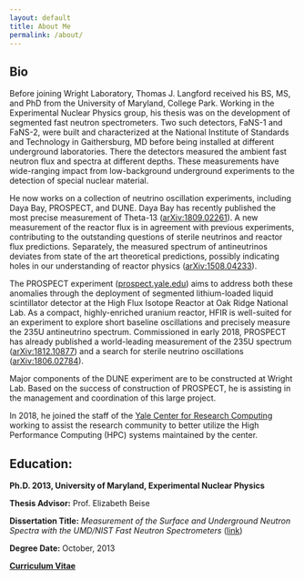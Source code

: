 ```yaml
---
layout: default
title: About Me
permalink: /about/
---
```


## Bio

Before joining Wright Laboratory, Thomas J. Langford received his BS, MS, and PhD from the University of Maryland, College Park. 
Working in the Experimental Nuclear Physics group, his thesis was on the development of segmented fast neutron spectrometers. 
Two such detectors, FaNS-1 and FaNS-2, were built and characterized at the National Institute of Standards and Technology in Gaithersburg, MD before being installed at different underground laboratories. 
There the detectors measured the ambient fast neutron flux and spectra at different depths. 
These measurements have wide-ranging impact from low-background underground experiments to the detection of special nuclear material.

He now works on a collection of neutrino oscillation experiments, including Daya Bay, PROSPECT, and DUNE. 
Daya Bay has recently published the most precise measurement of Theta-13 ([arXiv:1809.02261](https://arxiv.org/abs/1809.02261)). 
A new measurement of the reactor flux is in agreement with previous experiments, contributing to the outstanding questions of sterile neutrinos and reactor flux predictions. 
Separately, the measured spectrum of antineutrinos deviates from state of the art theoretical predictions, possibly indicating holes in our understanding of reactor physics ([arXiv:1508.04233](https://arxiv.org/abs/1508.04233)).

The PROSPECT experiment ([prospect.yale.edu](https://prospect.yale.edu)) aims to address both these anomalies through the deployment of segmented lithium-loaded liquid scintillator detector at the High Flux Isotope Reactor at Oak Ridge National Lab. 
As a compact, highly-enriched uranium reactor, HFIR is well-suited for an experiment to explore short baseline oscillations and precisely measure the 235U antineutrino spectrum. 
Commissioned in early 2018, PROSPECT has already published a world-leading measurement of the 235U spectrum ([arXiv:1812.10877](https://arxiv.org/abs/1812.10877)) and a search for sterile neutrino oscillations ([arXiv:1806.02784](https://arxiv.org/abs/1806.02784)).

Major components of the DUNE experiment are to be constructed at Wright Lab. 
Based on the success of construction of PROSPECT, he is assisting in the management and coordination of this large project.

In 2018, he joined the staff of the [Yale Center for Research Computing](https://research.computing.yale.edu) working to assist the research community to better utilize the High Performance Computing (HPC) systems maintained by the center.

## Education:

**Ph.D. 2013, University of Maryland, Experimental Nuclear Physics**

**Thesis Advisor:** Prof. Elizabeth Beise

**Dissertation Title:** _Measurement of the Surface and Underground Neutron Spectra with the UMD/NIST Fast Neutron Spectrometers_ ([link](http://drum.lib.umd.edu/handle/1903/14895))

**Degree Date:** October, 2013

[**Curriculum Vitae**](/assets/LangfordResume.pdf)
